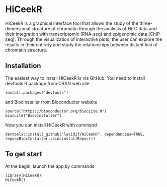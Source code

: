 # HiCeekR
HiCeekR is a graphical interface tool that allows the study of the three-dimensional structure of chromatin through the analysis of Hi-C data and their integration with transcriptomic (RNA-seq) and epigenomic data (ChIP-seq). Through the visualization of interactive plots, the user can explore the results in their entirety and study the relationships between distant loci of chromatin structure.

## Installation

The easiest way to install HiCeekR is via GitHub. You need to install devtools R package from CRAN web site 

````
install.packages("devtools")
````
and BiocInstaller from Bioconductor website

````
source("https://bioconductor.org/biocLite.R")
biocLite("BiocInstaller")
````

Now you can install HiCeekR with command

````
devtools::install_github("lucidif/HiCeekR", dependencies=TRUE, repos=BiocInstaller::biocinstallRepos())
````

## To get start

At the begin, launch the app by commands

````
library(HiCeekR)
HiCeekR()
````
